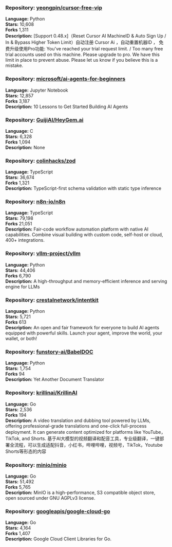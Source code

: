 ### **Repository:** [yeongpin/cursor-free-vip](https://github.com/yeongpin/cursor-free-vip)  

**Language:** Python  
**Stars:** 10,608  
**Forks** 1,311  
**Description:** [Support 0.48.x]（Reset Cursor AI MachineID & Auto Sign Up / In & Bypass Higher Token Limit）自动注册 Cursor Ai ，自动重置机器ID ， 免费升级使用Pro功能: You've reached your trial request limit. / Too many free trial accounts used on this machine. Please upgrade to pro. We have this limit in place to prevent abuse. Please let us know if you believe this is a mistake.  

### **Repository:** [microsoft/ai-agents-for-beginners](https://github.com/microsoft/ai-agents-for-beginners)  

**Language:** Jupyter Notebook  
**Stars:** 12,857  
**Forks** 3,187  
**Description:** 10 Lessons to Get Started Building AI Agents  

### **Repository:** [GuijiAI/HeyGem.ai](https://github.com/GuijiAI/HeyGem.ai)  

**Language:** C  
**Stars:** 6,328  
**Forks** 1,094  
**Description:** None  

### **Repository:** [colinhacks/zod](https://github.com/colinhacks/zod)  

**Language:** TypeScript  
**Stars:** 36,674  
**Forks** 1,321  
**Description:** TypeScript-first schema validation with static type inference  

### **Repository:** [n8n-io/n8n](https://github.com/n8n-io/n8n)  

**Language:** TypeScript  
**Stars:** 79,198  
**Forks** 21,051  
**Description:** Fair-code workflow automation platform with native AI capabilities. Combine visual building with custom code, self-host or cloud, 400+ integrations.  

### **Repository:** [vllm-project/vllm](https://github.com/vllm-project/vllm)  

**Language:** Python  
**Stars:** 44,406  
**Forks** 6,790  
**Description:** A high-throughput and memory-efficient inference and serving engine for LLMs  

### **Repository:** [crestalnetwork/intentkit](https://github.com/crestalnetwork/intentkit)  

**Language:** Python  
**Stars:** 5,721  
**Forks** 613  
**Description:** An open and fair framework for everyone to build AI agents equipped with powerful skills. Launch your agent, improve the world, your wallet, or both!  

### **Repository:** [funstory-ai/BabelDOC](https://github.com/funstory-ai/BabelDOC)  

**Language:** Python  
**Stars:** 1,754  
**Forks** 94  
**Description:** Yet Another Document Translator  

### **Repository:** [krillinai/KrillinAI](https://github.com/krillinai/KrillinAI)  

**Language:** Go  
**Stars:** 2,536  
**Forks** 194  
**Description:** A video translation and dubbing tool powered by LLMs, offering professional-grade translations and one-click full-process deployment. It can generate content optimized for platforms like YouTube，TikTok, and Shorts. 基于AI大模型的视频翻译和配音工具，专业级翻译，一键部署全流程，可以生成适配抖音，小红书，哔哩哔哩，视频号，TikTok，Youtube Shorts等形态的内容  

### **Repository:** [minio/minio](https://github.com/minio/minio)  

**Language:** Go  
**Stars:** 51,492  
**Forks** 5,765  
**Description:** MinIO is a high-performance, S3 compatible object store, open sourced under GNU AGPLv3 license.  

### **Repository:** [googleapis/google-cloud-go](https://github.com/googleapis/google-cloud-go)  

**Language:** Go  
**Stars:** 4,164  
**Forks** 1,407  
**Description:** Google Cloud Client Libraries for Go.  

